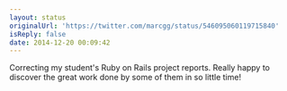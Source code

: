 ```yaml
---
layout: status
originalUrl: 'https://twitter.com/marcgg/status/546095060119715840'
isReply: false
date: 2014-12-20 00:09:42
---
```


Correcting my student's Ruby on Rails project reports. Really happy to discover the great work done by some of them in so little time!
